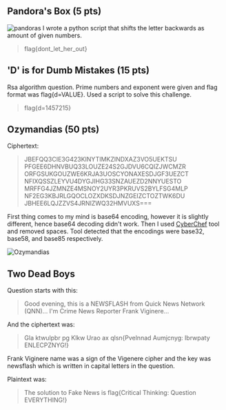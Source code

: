 ## Pandora's Box (5 pts)
![pandoras](https://i.ibb.co/vdry0ZC/pandoras.png)
I wrote a python script that shifts the letter backwards as amount of given numbers.

>flag{dont_let_her_out}

## 'D' is for Dumb Mistakes (15 pts)
Rsa algorithm question. Prime numbers and exponent were given and flag format was flag{d=VALUE}. Used a script to solve this challenge.

>flag{d=1457215}

## Ozymandias (50 pts)
Ciphertext:
> JBEFQQ3CIE3G423KINYTIMKZINDXAZ3VO5UEKTSU PFGEE6DHNVBUQ33LOUZE24S2GJDVU6CQIZJWCMZR ORFGSUKGOUZWE6KRJA3UOSCYONAXESDJGF3UEZCT NFIXQSSZLEYVU4DYGJIHG33SNZAUEZD2NNYUESTO MRFFG4JZMNZE4MSNOY2UYR3PKRUVS2BYLFSG4MLP NF2EG3KBJRLGQOCLOZXDKSDJNZGEIZCTOZTWK6DU JBHEE6LQJZZVS4JRNIZWQ32HMVUXS===

First thing comes to my mind is base64 encoding, however it is slightly different, hence base64 decoding didn't work. Then I used [CyberChef](https://gchq.github.io/CyberChef/) tool and removed spaces. Tool detected that the encodings were base32, base58, and base85 respectively.

![Ozymandias](https://i.ibb.co/R2SR9Pg/4.png)

## Two Dead Boys
Question starts with this:

> Good evening, this is a NEWSFLASH from Quick News Network (QNN)... I'm Crime News Reporter Frank Viginere...

And the ciphertext was:
> Gla ktwulpbr pg Klkw Urao ax qlsn{Pvelnnad Aumjcnyg: Ibrwpaty ENLECPZNYG!}

Frank Viginere name was a sign of the Vigenere cipher and the key was newsflash which is written in capital letters in the question.

Plaintext was:
> The solution to Fake News is flag{Critical Thinking: Question EVERYTHING!}




